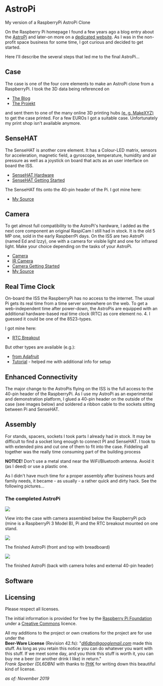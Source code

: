 # AstroPi #

My version of a RaspberryPi AstroPi Clone

On the Raspberry Pi homepage I found a few years ago a blog entry about the [AstroPi](https://www.raspberrypi.org/blog/astro-pi-tech-specs/) and later-on more on a [dedicated website](https://astro-pi.org/). As I was in the non-profit space business for some time, I got curious and decided to get started.

Here I'll describe the several steps that led me to the final AstroPi...

## Case ##

The case is one of the four core elements to make an AstroPi clone from a RaspberryPi. I took the 3D data being referenced on

- [The Blog](https://www.raspberrypi.org/blog/astro-pi-3d-print-your-own-flight-case/)
- [The Projekt](https://projects.raspberrypi.org/en/projects/astro-pi-flight-case)

and sent them to one of the many online 3D printing hubs [(e. g. MakeXYZ)](https://www.makexyz.com/) to get the case printed. For a few EUROs I got a suitable case. Unfortunately my print shop isn't available anymore.

## SenseHAT ##

The SenseHAT is another core element. It has a Colour-LED matrix, sensors for acceleration, magnetic field, a gyroscope, temperature, humidity and air pressure as well as a joystick on board that acts as an user interface on board the ISS.

- [SenseHAT Hardware](https://www.raspberrypi.org/products/sense-hat/)
- [SenseHAT Getting Started](https://projects.raspberrypi.org/en/projects/getting-started-with-the-sense-hat)

The SenseHAT fits onto the 40-pin header of the Pi. I got mine here:

- [My Source](https://www.reichelt.de/raspberry-pi-shield-sense-hat-rpi-sense-hat-p159365.html?r=1)

## Camera ##

To get almost full compatibility to the AstroPi's hardware, I added as the next core component an original RaspiCam I still had in stock. It is the old 5 MP one, sold in the early RaspberrPi days. On the ISS are two AstroPi (named Ed and Izzy), one with a camera for visible light and one for infrared light. Make your choice depending on the tasks of your AstroPi.

- [Camera](https://www.raspberrypi.org/products/camera-module-v2/)
- [IR Camera](https://www.raspberrypi.org/products/pi-noir-camera-v2/)
- [Camera Getting Started](https://projects.raspberrypi.org/en/projects/getting-started-with-picamera)
- [My Source](https://www.reichelt.de/raspberry-pi-kamera-8mp-v2-1-imx219pq-rasp-cam-2-p170853.html?&trstct=pol_5)

## Real Time Clock ##

On-board the ISS the RaspberryPi has no access to the internet. The usual Pi gets its real time from a time server somewhere on the web. To get a web-independent time after power-down, the AstroPis are equipped with an additional hardware-based real time clock (RTC) as core element no. 4. I guessed it could be one of the 8523-types.

I got mine here:

- [RTC Breakout](https://shop.watterott.com/RV-8523-RTC-Ultra-Low-Power-Real-Time-Clock-Module)

But other types are available (e.g.):

- [from Adafruit](https://www.adafruit.com/product/3013)
- [Tutorial](https://learn.adafruit.com/adding-a-real-time-clock-to-raspberry-pi/overview) - helped me with additional info for setup

## Enhanced Connectivity ##

The major change to the AstroPis flying on the ISS is the full access to the 40-pin header of the RaspberryPi. As I use my AstroPi as an experimental and demonstration platform, I glued a 40-pin header on the outside of the case (see images below) and soldered a ribbon cable to the sockets sitting between Pi and SenseHAT.

## Assembly ##

For stands, spacers, sockets I took parts I already had in stock. It may be difficult to find a socket long enough to connect PI and SenseHAT. I took to with extended pins and cut one of them to fit into the case. Fiddeling all together was the really time consuming part of the building process

**NOTICE!** Don't use a metal stand near the WiFi/Bluetooth antenna. Avoid it (as I deed) or use a plastic one.

As I didn't have much time for a proper assembly after business hours and family needs, it became - as usually - a rather quick and dirty hack. See the following pictures...

### The completed AstroPi ###

![](AstroPi-interior.jpg)

View into the case with camera assembled below the RaspberryPi pcb (mine is a RaspberryPi 3 Model B), Pi and the RTC breakout mounted on one stand.

![](AstroPi-finished-front.jpg)

The finished AstroPi (front and top with breadboard)

![](AstroPi-finished-back.jpg)

The finished AstroPi (back with camera holes and external 40-pin header)

## Software ##



## Licensing ##

Please respect all licenses.

The initial information is provided for free by the [Raspberry Pi Foundation](https://www.raspberrypi.org/) under a [Creative Commons](https://www.raspberrypi.org/creative-commons/) licence.

All my additions to the project or own creations for the project are for use under the<br> **Beer-Ware License** (Revision 42.fs): "*dl6dbn@googlemail.com* made this stuff. As long as you retain this notice you can do whatever you want with this stuff. If we meet some day, and you think this stuff is worth it, you can buy me a beer (or another drink I like) in return."<br>*Frank Sperber (DL6DBN)* with thanks to [PHK](https://people.freebsd.org/~phk/) for writing down this beautiful kind of license.

*as of: November 2019*
